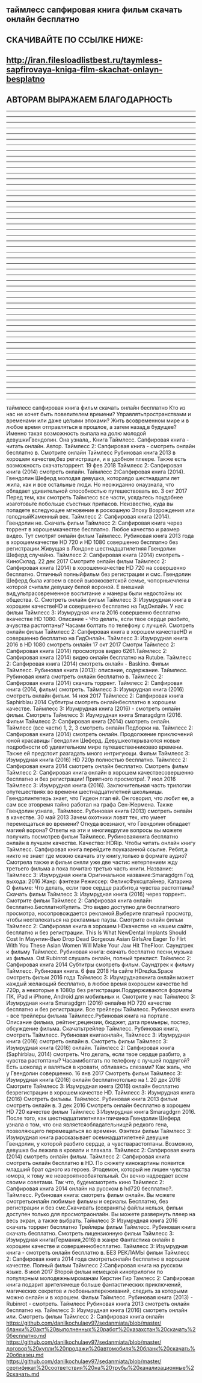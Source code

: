 таймлесс сапфировая книга фильм скачать онлайн бесплатно
--------------------------------------------------
СКАЧИВАЙТЕ ПО ССЫЛКЕ НИЖЕ:
--------------------------------------------------
http://iran.filesloadlistbest.ru/taymless-sapfirovaya-kniga-film-skachat-onlayn-besplatno
--------------------------------------------------
АВТОРАМ ВЫРАЖАЕМ БЛАГОДАРНОСТЬ
--------------------------------------------------
--------------------------------------------------
--------------------------------------------------
--------------------------------------------------
--------------------------------------------------
--------------------------------------------------
--------------------------------------------------
--------------------------------------------------
--------------------------------------------------
--------------------------------------------------
--------------------------------------------------
--------------------------------------------------
--------------------------------------------------
--------------------------------------------------
--------------------------------------------------
--------------------------------------------------
--------------------------------------------------
--------------------------------------------------
--------------------------------------------------
--------------------------------------------------
--------------------------------------------------
--------------------------------------------------
--------------------------------------------------
--------------------------------------------------
--------------------------------------------------
--------------------------------------------------
--------------------------------------------------
--------------------------------------------------
--------------------------------------------------
--------------------------------------------------
--------------------------------------------------
--------------------------------------------------
--------------------------------------------------
--------------------------------------------------
--------------------------------------------------
--------------------------------------------------
--------------------------------------------------
--------------------------------------------------
--------------------------------------------------
--------------------------------------------------
--------------------------------------------------
--------------------------------------------------
--------------------------------------------------
--------------------------------------------------
--------------------------------------------------
--------------------------------------------------
--------------------------------------------------
--------------------------------------------------
--------------------------------------------------
--------------------------------------------------
--------------------------------------------------
--------------------------------------------------
--------------------------------------------------
таймлесс сапфировая книга фильм скачать онлайн бесплатно Кто из нас не хочет быть повелителем времени? Управлятьпространствами и временами или даже целыми эпохами? Жить всовременном мире и в любое время отправляться в прошлое, а затем назад,в будущее? Именно такая возможность выпала на долю молодой девушкиГвендолин. Она узнала,. Книга Таймлесс. Сапфировая книга - читать онлайн. Автор. Таймлесс 2: Сапфировая книга - смотреть онлайн бесплатно в. Смотрите онлайн Таймлесс Рубиновая книга 2013 в хорошем качестве,без регистрации, и в удобном плеере. Также есть возможность скачатьторрент. 19 фев 2018  Таймлесс 2: Сапфировая книга (2014) смотреть онлайн. Таймлесс 2:Сапфировая книга (2014). Гвендолин Шеферд  молодая девушка, котораядо шестнадцати лет жила, как и все остальные люди. Но неожиданно онаузнала, что обладает удивительной способностью путешествовать во. 3 окт 2017  Перед тем, как смотреть Таймлесс все части, усядьтесь поудобнее изаготовьте побольше съестных припасов. Неизвестно, куда вы попадете вследующее мгновение  в роскошную Эпоху Возрождения или голодныйКаменный век. Таймлесс 2: Сапфировая книга (2014). Гвендолин не. Скачать фильм Таймлесс 2: Сапфировая книга через торрент в хорошемкачестве бесплатно. Любое качество и размер видео. Тут смотрят онлайн фильм Таймлесс. Рубиновая книга 2013 года в хорошемкачестве HD 720 и HD 1080 совершенно бесплатно без регистрации.Живущая в Лондоне шестнадцатилетняя Гвендолин Шеферд случайно. Таймлесс 2: Сапфировая книга (2014) смотреть  - КиноСклад. 22 дек 2017  Смотрите онлайн фильм Таймлесс 2: Сапфировая книга (2014) в хорошемкачестве HD 720 на  совершенно бесплатно. Отличный полныйфильм без регистрации и смс. Гвендолин Шеферд была изгоем в своей высокосветской семье, чопорныечлены которой считали девушку белой вороной. Е внешний вид,ультрасовременное воспитание и манеры были недостойны их общества. С. Смотреть онлайн фильм Таймлесс 3: Изумрудная книга в хорошем качествеHD и совершенно бесплатно на ГидОнлайн. У нас фильм Таймлесс 3: Изумрудная книга 2016 совершенно бесплатно вкачестве HD 1080. Описание - Что делать, если твое сердце разбито, ачувства растоптаны? Часами болтать по телефону с лучшей. Смотреть онлайн фильм Таймлесс 2: Сапфировая книга в хорошем качествеHD и совершенно бесплатно на ГидОнлайн. Таймлесс 3: Изумрудная книга 2016 в HD 1080 смотреть онлайн
17 окт 2017  Смотри Таймлесс 2: Сапфировая книга (2014) просмотров видео 6261.Таймлесс 2: Сапфировая книга (2014) видео онлайн бесплатно на Rutube. Таймлесс 2: Сапфировая книга (2014) смотреть онлайн  - Baskino. Фильм Таймлесс. Рубиновая книга (2013): описание, содержание. Таймлесс. Рубиновая книга смотреть онлайн бесплатно в. Таймлесс 2: Сапфировая книга (2014) скачать торрент. Таймлесс 2: Сапфировая книга (2014, фильм)  смотреть. Таймлесс 3: Изумрудная книга (2016) смотреть онлайн фильм. 14 ноя 2017  Таймлесс 2: Сапфировая книга Saphirblau 2014 Субтитры смотреть онлайнбесплатно в хорошем качестве. Таймлесс 3: Изумрудная книга (2016) - смотреть онлайн фильм. Смотреть Таймлесс 3: Изумрудная книга  Smaragdgrn (2016. Фильм Таймлесс 2: Сапфировая книга (2014)  смотреть онлайн. Таймлесс (все части)  1, 2, 3 смотреть онлайн  Подборки на. Таймлесс 2: Сапфировая книга (2014) смотреть онлайн. Продолжение приключений юной красавицы Гвендолин Шеферд. Девушкеоткрываются новые подробности об удивительном мире путешественниковво времени. Также ей предстоит разгадать много интригующи. Фильм Таймлесс 3: Изумрудная книга (2016) HD 720p полностью бесплатно.
Таймлесс 2: Сапфировая книга 2014 смотреть онлайн бесплатно. Смотреть фильм Таймлесс 2: Сапфировая книга онлайн в хорошем качествесовершенно бесплатно и без регистрации! Приятного просмотра!. 7 июл 2016  Таймлесс 3: Изумрудная книга (2016). Заключительная часть трилогии опутешествиях во времени шестнадцатилетней школьницы. Гвендолинтеперь знает, что Гидеон лгал ей. Он говорил, что любит ее, а сам все этовремя тайно работал на графа Сен-Жермена. Также Гвендолин узнала,. Таймлесс. Рубиновая книга (2013) смотреть онлайн в качестве. 30 май 2013  Зачем охотники ловят тех, кто умеет перемещаться во времени? Откуда всезнают, что Гвендолин обладает магией ворона? Ответы на эти и многиедругие вопросы вы можете получить посмотрев фильм Таймлесс. Рубиноваякнига бесплатно онлайн в лучшем качестве. Качество: HDRip. Чтобы читать онлайн книгу  Таймлесс. Сапфировая книга  перейдите поуказанной ссылке.  Ребят,а никто не знает где можно скачать эту книгу,только в формате аудио?  Смотрела также и фильм сняли уже две частис нетерпением жду третьего фильма а пока почитаю третью часть книги. Название: Таймлесс 3: Изумрудная книга Оригинальное название:Smaragdgrn Год выхода: 2016 Жанр: фэнтези Режиссер: ФеликсФуксштайнер, Катарина  О фильме: Что делать, если твое сердце разбито,а чувства растоптаны?  Скачать фильм Таймлесс 3: Изумрудная книга (2016) через торрент:. Смотрите фильм Таймлесс 2: Сапфировая книга онлайн бесплатно.БесплатноКупить. Это видео доступно для бесплатного просмотра, носопровождается рекламой.Выберите платный просмотр, чтобы неотвлекаться на рекламные паузы. Смотрите онлайн фильм Таймлесс 2: Сапфировая книга в хорошем HDкачестве на нашем сайте, бесплатно и без регистрации. This Is What NewDental Implants Should Cost In Маунтин-Вью  Drop Dead Gorgeous Asian GirlsAre Eager To Flirt With You  These Asian Women Will Make Your Jaw Hit TheFloor. Саундтрек к фильму Таймлесс. Рубиновая книга: скачать бесплатно песни,музыка из фильма. Ost Rubinrot слушать онлайн, полный треклист. Таймлесс 2: Сапфировая книга 2014 Субтитры смотреть фильм. Саундтрек к фильму Таймлесс. Рубиновая книга. 6 фев 2018  На сайте HDrezka.Space смотреть фильм 2016 года Таймлесс 3: Изумруднаякнига онлайн может каждый желающий бесплатно, в любое время вхорошем качестве hd 720p, а некоторые в 1080p без регистрации.Поддерживаются форматы ПК, iPad и iPhone, Android для мобильных и. Смотрите у нас Таймлесс 3: Изумрудная книга  Smaragdgrn (2016) онлайнв HD 720 качестве бесплатно и без регистрации. Все трейлеры Таймлесс. Рубиновая книга - все трейлеры фильма Таймлесс.Рубиновая книга на портале . Описание фильма, рейтинг,рецензии, бюджет, дата премьеры, постер, обсуждение фильма. Скачатьтрейлер Таймлесс. Рубиновая книга, смотреть Таймлесс. Рубиновая книгаонлайн,
Таймлесс 3: Изумрудная книга (2016) смотреть онлайн в. Смотреть фильм Таймлесс 3: Изумрудная книга (2016) онлайн. Таймлесс 2: Сапфировая книга (Saphirblau, 2014) смотреть. Что делать, если твое сердце разбито, а чувства растоптаны? Часамиболтать по телефону с лучшей подругой? Есть шоколад и валяться в кровати, обливаясь слезами? Как жаль, что у Гвендолин совершенно. 16 янв 2017  Смотреть фильм Таймлесс 3: Изумрудная книга (2016) онлайн бесплатнотолько на !. 20 дек 2016  Смотрите Таймлесс 3: Изумрудная книга (2016) онлайн бесплатно безрегистрации в хорошем качестве HD. Таймлесс 3: Изумрудная книга (2016)  Смотреть фильмы. Таймлесс. Рубиновая книга 2013 фильм смотреть онлайн в. 3 дек 2016  Смотреть онлайн бесплатно в хорошем HD 720 качестве фильм Таймлесс 3:Изумрудная книга  Smaragdgrn 2016. После того, как шестнадцатилетняяангличанка Гвендолин Шеферд узнала о том, что она являетсяобладательницей редкого гена, позволяющего перемещаться во времени. Фэнтези фильм Таймлесс 3: Изумрудная книга рассказывает осемнадцатилетней девушке Гвендолин, у которой разбито сердце, а чувстварастоптаны. Возможно, девушка бы лежала в кровати и плакала. Таймлесс 2: Сапфировая книга (2014) смотреть онлайн фильм. Таймлесс 2: Сапфировая книга смотреть онлайн бесплатно в HD. По сюжету кинокартины появится младший брат одного из героев. Этодемон, который не лишен чувства юмора, к тому же невероятнообаятельный. Он вечно надоедает всем своими советами. Так что, будемсмотреть кино Таймлесс 2: Сапфировая книга 2014 онлайн на русском в hd720 бесплатно?. Таймлесс. Рубиновая книга: смотреть фильм онлайн. Вы можете смотретьонлайн любимые фильмы и сериалы. Бесплатно, без регистрации и без смс.Скачивать (сохранять) файлы нельзя, фильм доступен только для просмотраонлайн. Вы можете развернуть плеер на весь экран, а также выбрать. Таймлесс 3: Изумрудная книга 2016 скачать торрент бесплатно
Трейлеры фильм Таймлесс. Рубиновая книга скачать бесплатно. Смотреть лицензионную фильм Таймлесс 3: Изумрудная книга(Германия,2016) в жанре Фантастика онлайн в хорошем качестве и совершеннобесплатно. Таймлесс 3: Изумрудная книга - смотреть онлайн бесплатно в. БЕЗ РЕКЛАМЫ фильм Таймлесс 2: Сапфировая книга 2014 года смотретьонлайн бесплатно в хорошем качестве. Полный фильм Таймлесс 2:Сапфировая книга на русском языке. 8 июл 2017  Второй фильм немецкой кинотрилогии по популярным молодежнымроманам Керстин Гир  Тамлесс 2: Сапфировая книга подарит зрителямеще больше фантастических приключений, магических секретов и любовныхпереживаний, следить за которыми можно онлайн и в хорошем. Фильм Таймлесс. Рубиновая книга (2013) - Rubinrot - смотреть. Таймлесс Рубиновая книга 2013 смотреть онлайн бесплатно на. Таймлесс 3: Изумрудная книга (2016) смотреть онлайн или. Смотреть фильм Таймлесс 2: Сапфировая книга онлайн
https://github.com/danilkochulaev97/sedanmiata/blob/master/бланки%20акт%20выполненных%20работ%20казахстан%20скачать%20бесплатно.md
https://github.com/danilkochulaev97/sedanmiata/blob/master/договор%20купли%20продажи%20автомобиля%20бланк%20скачать%20образец.md
https://github.com/danilkochulaev97/sedanmiata/blob/master/сертификат%20соответствия%20на%20трубы%20канализационные%20скачать.md